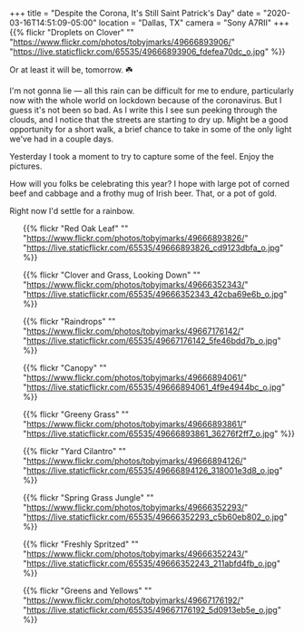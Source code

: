 +++
title = "Despite the Corona, It's Still Saint Patrick's Day"
date = "2020-03-16T14:51:09-05:00"
location = "Dallas, TX"
camera = "Sony A7RII"
+++
{{% flickr "Droplets on Clover"
           ""
           "https://www.flickr.com/photos/tobyjmarks/49666893906/"
           "https://live.staticflickr.com/65535/49666893906_fdefea70dc_o.jpg" %}}
<!--more-->
Or at least it will be, tomorrow. ☘️

I'm not gonna lie — all this rain can be difficult for me to endure, particularly now with the whole world on lockdown because of the coronavirus. But I guess it's not been so bad. As I write this I see sun peeking through the clouds, and I notice that the streets are starting to dry up. Might be a good opportunity for a short walk, a brief chance to take in some of the only light we've had in a couple days. 

Yesterday I took a moment to try to capture some of the feel. Enjoy the pictures.

How will you folks be celebrating this year? I hope with large pot of corned beef and cabbage and a frothy mug of Irish beer. That, or a pot of gold. 

Right now I'd settle for a rainbow.

<div class="container-fluid">
<div class="demo-gallery dark mrb35">
<ul id="lightgallery" class="list-unstyled row">

{{% flickr "Red Oak Leaf"
           ""
           "https://www.flickr.com/photos/tobyjmarks/49666893826/"
           "https://live.staticflickr.com/65535/49666893826_cd9123dbfa_o.jpg" %}}

{{% flickr "Clover and Grass, Looking Down"
           ""
           "https://www.flickr.com/photos/tobyjmarks/49666352343/"
           "https://live.staticflickr.com/65535/49666352343_42cba69e6b_o.jpg" %}}

{{% flickr "Raindrops"
           ""
           "https://www.flickr.com/photos/tobyjmarks/49667176142/"
           "https://live.staticflickr.com/65535/49667176142_5fe46bdd7b_o.jpg" %}}

{{% flickr "Canopy"
           ""
           "https://www.flickr.com/photos/tobyjmarks/49666894061/"
           "https://live.staticflickr.com/65535/49666894061_4f9e4944bc_o.jpg" %}}

{{% flickr "Greeny Grass"
           ""
           "https://www.flickr.com/photos/tobyjmarks/49666893861/"
           "https://live.staticflickr.com/65535/49666893861_36276f2ff7_o.jpg" %}}

{{% flickr "Yard Cilantro"
           ""
           "https://www.flickr.com/photos/tobyjmarks/49666894126/"
           "https://live.staticflickr.com/65535/49666894126_318001e3d8_o.jpg" %}}

{{% flickr "Spring Grass Jungle"
           ""
           "https://www.flickr.com/photos/tobyjmarks/49666352293/"
           "https://live.staticflickr.com/65535/49666352293_c5b60eb802_o.jpg" %}}

{{% flickr "Freshly Spritzed"
           ""
           "https://www.flickr.com/photos/tobyjmarks/49666352243/"
           "https://live.staticflickr.com/65535/49666352243_211abfd4fb_o.jpg" %}}

{{% flickr "Greens and Yellows"
           ""
           "https://www.flickr.com/photos/tobyjmarks/49667176192/"
           "https://live.staticflickr.com/65535/49667176192_5d0913eb5e_o.jpg" %}}

</ul>
</div>
</div>
